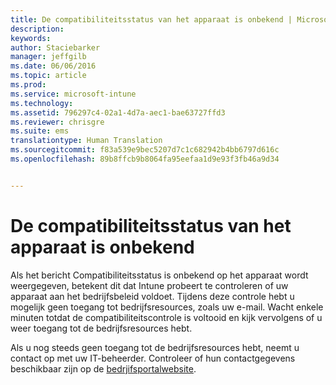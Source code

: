 ```yaml
---
title: De compatibiliteitsstatus van het apparaat is onbekend | Microsoft Intune
description: 
keywords: 
author: Staciebarker
manager: jeffgilb
ms.date: 06/06/2016
ms.topic: article
ms.prod: 
ms.service: microsoft-intune
ms.technology: 
ms.assetid: 796297c4-02a1-4d7a-aec1-bae63727ffd3
ms.reviewer: chrisgre
ms.suite: ems
translationtype: Human Translation
ms.sourcegitcommit: f83a539e9bec5207d7c1c682942b4bb6797d616c
ms.openlocfilehash: 89b8ffcb9b8064fa95eefaa1d9e93f3fb46a9d34


---
```



# De compatibiliteitsstatus van het apparaat is onbekend

Als het bericht Compatibiliteitsstatus is onbekend op het apparaat wordt weergegeven, betekent dit dat Intune probeert te controleren of uw apparaat aan het bedrijfsbeleid voldoet. Tijdens deze controle hebt u mogelijk geen toegang tot bedrijfsresources, zoals uw e-mail. Wacht enkele minuten totdat de compatibiliteitscontrole is voltooid en kijk vervolgens of u weer toegang tot de bedrijfsresources hebt. 

Als u nog steeds geen toegang tot de bedrijfsresources hebt, neemt u contact op met uw IT-beheerder. Controleer of hun contactgegevens beschikbaar zijn op de [bedrjifsportalwebsite](http://portal.manage.microsoft.com).



<!--HONumber=Jun16_HO4-->


